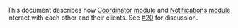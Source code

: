 This document describes how [Coordinator module](https://github.com/j3k0/ganomede-coordinator) and [Notifications module](https://github.com/j3k0/ganomede-notifications) interact with each other and their clients.
See [#20](https://github.com/j3k0/ganomede-notifications/issues/20) for discussion.
